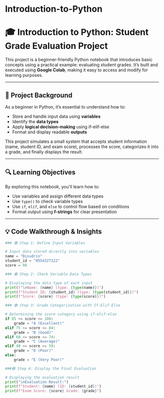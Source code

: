 # Introduction-to-Python
# 🎓 Introduction to Python: Student Grade Evaluation Project

This project is a beginner-friendly Python notebook that introduces basic concepts using a practical example: evaluating student grades. It’s built and executed using **Google Colab**, making it easy to access and modify for learning purposes.

---

## 📌 Project Background

As a beginner in Python, it’s essential to understand how to:
- Store and handle input data using **variables**
- Identify the **data types**
- Apply **logical decision-making** using if-elif-else
- Format and display readable **outputs**

This project simulates a small system that accepts student information (name, student ID, and exam score), processes the score, categorizes it into a grade, and finally displays the result.

---

## 🔍 Learning Objectives

By exploring this notebook, you'll learn how to:
- Use variables and assign different data types
- Use `type()` to check variable types
- Use `if`, `elif`, and `else` to control flow based on conditions
- Format output using **f-strings** for clear presentation

---

## 💡 Code Walkthrough & Insights
```python
### 🟢 Step 1: Define Input Variables

# Input data stored directly into variables
name = "Disudrin"
student_id = "0554327122"
score = 98

### 🟢 Step 2: Check Variable Data Types

# Displaying the data type of each input
print(f"\nName: {name} (type: {type(name)})")
print(f"Student ID: {student_id} (type: {type(student_id)})")
print(f"Score: {score} (type: {type(score)})")

### 🟢 Step 3: Grade Categorization with If-Elif-Else

# Determining the score category using if-elif-else
if 85 <= score <= 100:
    grade = "A (Excellent)"
elif 75 <= score <= 84:
    grade = "B (Good)"
elif 60 <= score <= 74:
    grade = "C (Average)"
elif 40 <= score <= 59:
    grade = "D (Poor)"
else:
    grade = "E (Very Poor)"

###🟢 Step 4: Display the Final Evaluation

# Displaying the evaluation result
print("\nEvaluation Result:")
print(f"Student: {name} (ID: {student_id})")
print(f"Exam Score: {score} Grade: {grade}")












